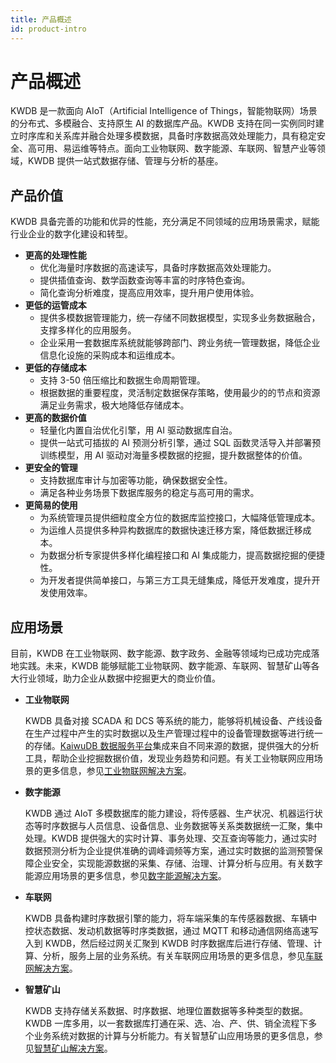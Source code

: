 ```yaml
---
title: 产品概述
id: product-intro
---
```


# 产品概述

KWDB 是一款面向 AIoT（Artificial Intelligence of Things，智能物联网）场景的分布式、多模融合、支持原生 AI 的数据库产品。KWDB 支持在同一实例同时建立时序库和关系库并融合处理多模数据，具备时序数据高效处理能力，具有稳定安全、高可用、易运维等特点。面向工业物联网、数字能源、车联网、智慧产业等领域，KWDB 提供一站式数据存储、管理与分析的基座。

## 产品价值

KWDB 具备完善的功能和优异的性能，充分满足不同领域的应用场景需求，赋能行业企业的数字化建设和转型。

- **更高的处理性能**
  - 优化海量时序数据的高速读写，具备时序数据高效处理能力。
  - 提供插值查询、数学函数查询等丰富的时序特色查询。
  - 简化查询分析难度，提高应用效率，提升用户使用体验。
- **更低的运管成本**
  - 提供多模数据管理能力，统一存储不同数据模型，实现多业务数据融合，支撑多样化的应用服务。
  - 企业采用一套数据库系统就能够跨部门、跨业务统一管理数据，降低企业信息化设施的采购成本和运维成本。
- **更低的存储成本**
  - 支持 3-50 倍压缩比和数据生命周期管理。
  - 根据数据的重要程度，灵活制定数据保存策略，使用最少的的节点和资源满足业务需求，极大地降低存储成本。
- **更高的数据价值**
  - 轻量化内置自治优化引擎，用 AI 驱动数据库自治。
  - 提供一站式可插拔的 AI 预测分析引擎，通过 SQL 函数灵活导入并部署预训练模型，用 AI 驱动对海量多模数据的挖掘，提升数据整体的价值。
- **更安全的管理**
  - 支持数据库审计与加密等功能，确保数据安全性。
  - 满足各种业务场景下数据库服务的稳定与高可用的需求。
- **更简易的使用**
  - 为系统管理员提供细粒度全方位的数据库监控接口，大幅降低管理成本。
  - 为运维人员提供多种异构数据库的数据快速迁移方案，降低数据迁移成本。
  - 为数据分析专家提供多样化编程接口和 AI 集成能力，提高数据挖掘的便捷性。
  - 为开发者提供简单接口，与第三方工具无缝集成，降低开发难度，提升开发使用效率。

## 应用场景

目前，KWDB 在工业物联网、数字能源、数字政务、金融等领域均已成功完成落地实践。未来，KWDB 能够赋能工业物联网、数字能源、车联网、智慧矿山等各大行业领域，助力企业从数据中挖掘更大的商业价值。

- **工业物联网**

    KWDB 具备对接 SCADA 和 DCS 等系统的能力，能够将机械设备、产线设备在生产过程中产生的实时数据以及生产管理过程中的设备管理数据等进行统一的存储。[KaiwuDB 数据服务平台](https://kaiwudb.com/kdp/)集成来自不同来源的数据，提供强大的分析工具，帮助企业挖掘数据价值，发现业务趋势和问题。有关工业物联网应用场景的更多信息，参见[工业物联网解决方案](https://cs.kaiwudb.com/IoT/)。

- **数字能源**

    KWDB 通过 AIoT 多模数据库的能力建设，将传感器、生产状况、机器运行状态等时序数据与人员信息、设备信息、业务数据等关系类数据统一汇聚，集中处理。KWDB 提供强大的实时计算、事务处理、交互查询等能力，通过实时数据预测分析为企业提供准确的调峰调频等方案，通过实时数据的监测预警保障企业安全，实现能源数据的采集、存储、治理、计算分析与应用。有关数字能源应用场景的更多信息，参见[数字能源解决方案](https://cs.kaiwudb.com/energy/)。

- **车联网**

    KWDB 具备构建时序数据引擎的能力，将车端采集的车传感器数据、车辆中控状态数据、发动机数据等时序类数据，通过 MQTT 和移动通信网络高速写入到 KWDB，然后经过网关汇聚到 KWDB 时序数据库后进行存储、管理、计算、分析，服务上层的业务系统。有关车联网应用场景的更多信息，参见[车联网解决方案](https://cs.kaiwudb.com/vehicles/)。

- **智慧矿山**

    KWDB 支持存储关系数据、时序数据、地理位置数据等多种类型的数据。KWDB 一库多用，以一套数据库打通在采、选、冶、产、供、销全流程下多个业务系统对数据的计算与分析能力。有关智慧矿山应用场景的更多信息，参见[智慧矿山解决方案](https://cs.kaiwudb.com/smart/)。

